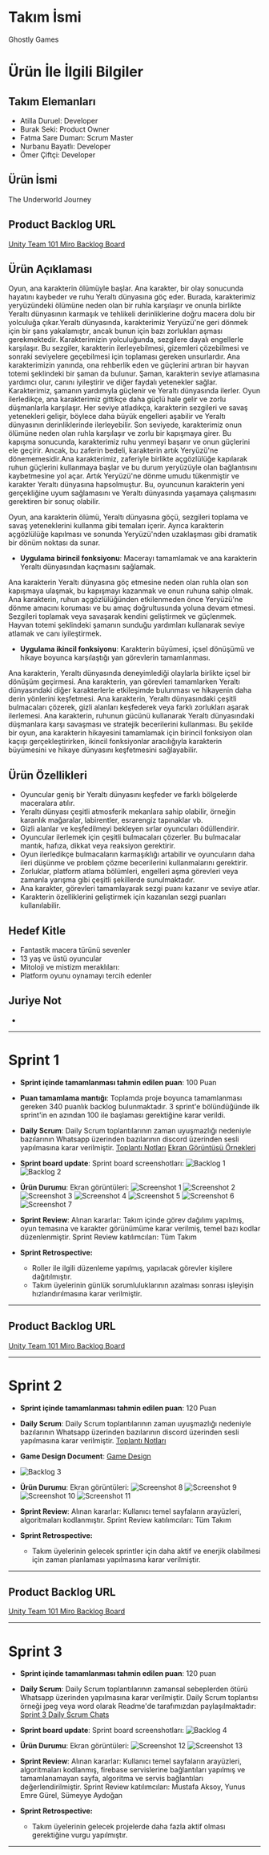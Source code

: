 # **Takım İsmi**

Ghostly Games

# Ürün İle İlgili Bilgiler

## Takım Elemanları
- Atilla Duruel: Developer
- Burak Seki: Product Owner
- Fatma Sare Duman: Scrum Master
- Nurbanu Bayatlı: Developer
- Ömer Çiftçi: Developer


## Ürün İsmi

The Underworld Journey

## Product Backlog URL

[Unity Team 101 Miro Backlog Board](https://miro.com/app/board/uXjVM9Tx01c=/)

## Ürün Açıklaması

Oyun, ana karakterin ölümüyle başlar. Ana karakter, bir olay sonucunda hayatını kaybeder ve ruhu Yeraltı dünyasına göç eder. Burada, karakterimiz yeryüzündeki ölümüne neden olan bir ruhla karşılaşır ve onunla birlikte Yeraltı dünyasının karmaşık ve tehlikeli derinliklerine doğru macera dolu bir yolculuğa çıkar.Yeraltı dünyasında, karakterimiz Yeryüzü'ne geri dönmek için bir şans yakalamıştır, ancak bunun için bazı zorlukları aşması gerekmektedir. Karakterimizin yolculuğunda, sezgilere dayalı engellerle karşılaşır. Bu sezgiler, karakterin ilerleyebilmesi, gizemleri çözebilmesi ve sonraki seviyelere geçebilmesi için toplaması gereken unsurlardır. Ana karakterimizin yanında, ona rehberlik eden ve güçlerini artıran bir hayvan totemi şeklindeki bir şaman da bulunur. Şaman, karakterin seviye atlamasına yardımcı olur, canını iyileştirir ve diğer faydalı yetenekler sağlar. Karakterimiz, şamanın yardımıyla güçlenir ve Yeraltı dünyasında ilerler. Oyun ilerledikçe, ana karakterimiz gittikçe daha güçlü hale gelir ve zorlu düşmanlarla karşılaşır. Her seviye atladıkça, karakterin sezgileri ve savaş yetenekleri gelişir, böylece daha büyük engelleri aşabilir ve Yeraltı dünyasının derinliklerinde ilerleyebilir. Son seviyede, karakterimiz onun ölümüne neden olan ruhla karşılaşır ve zorlu bir kapışmaya girer. Bu kapışma sonucunda, karakterimiz ruhu yenmeyi başarır ve onun güçlerini ele geçirir. Ancak, bu zaferin bedeli, karakterin artık Yeryüzü'ne dönememesidir.Ana karakterimiz, zaferiyle birlikte açgözlülüğe kapılarak ruhun güçlerini kullanmaya başlar ve bu durum yeryüzüyle olan bağlantısını kaybetmesine yol açar. Artık Yeryüzü'ne dönme umudu tükenmiştir ve karakter Yeraltı dünyasına hapsolmuştur. Bu, oyuncunun karakterin yeni gerçekliğine uyum sağlamasını ve Yeraltı dünyasında yaşamaya çalışmasını gerektiren bir sonuç olabilir.

Oyun, ana karakterin ölümü, Yeraltı dünyasına göçü, sezgileri toplama ve savaş yeteneklerini kullanma gibi temaları içerir. Ayrıca karakterin açgözlülüğe kapılması ve sonunda Yeryüzü'nden uzaklaşması gibi dramatik bir dönüm noktası da sunar.


- **Uygulama birincil fonksiyonu**: Macerayı tamamlamak ve ana karakterin Yeraltı dünyasından kaçmasını sağlamak.

Ana karakterin Yeraltı dünyasına göç etmesine neden olan ruhla olan son kapışmaya ulaşmak, bu kapışmayı kazanmak ve onun ruhuna sahip olmak.
Ana karakterin, ruhun açgözlülüğünden etkilenmeden önce Yeryüzü'ne dönme amacını koruması ve bu amaç doğrultusunda yoluna devam etmesi.
Sezgileri toplamak veya savaşarak kendini geliştirmek ve güçlenmek.
Hayvan totemi şeklindeki şamanın sunduğu yardımları kullanarak seviye atlamak ve canı iyileştirmek.

- **Uygulama ikincil fonksiyonu**: Karakterin büyümesi, içsel dönüşümü ve hikaye boyunca karşılaştığı yan görevlerin tamamlanması.

Ana karakterin, Yeraltı dünyasında deneyimlediği olaylarla birlikte içsel bir dönüşüm geçirmesi.
Ana karakterin, yan görevleri tamamlarken Yeraltı dünyasındaki diğer karakterlerle etkileşimde bulunması ve hikayenin daha derin yönlerini keşfetmesi.
Ana karakterin, Yeraltı dünyasındaki çeşitli bulmacaları çözerek, gizli alanları keşfederek veya farklı zorlukları aşarak ilerlemesi.
Ana karakterin, ruhunun gücünü kullanarak Yeraltı dünyasındaki düşmanlara karşı savaşması ve stratejik becerilerini kullanması.
Bu şekilde bir oyun, ana karakterin hikayesini tamamlamak için birincil fonksiyon olan kaçışı gerçekleştirirken, ikincil fonksiyonlar aracılığıyla karakterin büyümesini ve hikaye dünyasını keşfetmesini sağlayabilir.

## Ürün Özellikleri

- Oyuncular geniş bir Yeraltı dünyasını keşfeder ve farklı bölgelerde maceralara atılır.
- Yeraltı dünyası çeşitli atmosferik mekanlara sahip olabilir, örneğin karanlık mağaralar, labirentler, esrarengiz tapınaklar vb.
- Gizli alanlar ve keşfedilmeyi bekleyen sırlar oyuncuları ödüllendirir.
- Oyuncular ilerlemek için çeşitli bulmacaları çözerler. Bu bulmacalar mantık, hafıza, dikkat veya reaksiyon gerektirir.
- Oyun ilerledikçe bulmacaların karmaşıklığı artabilir ve oyuncuların daha ileri düşünme ve problem çözme becerilerini kullanmalarını gerektirir.
- Zorluklar, platform atlama bölümleri, engelleri aşma görevleri veya zamanla yarışma gibi çeşitli şekillerde sunulmaktadır.
- Ana karakter, görevleri tamamlayarak sezgi puanı kazanır ve seviye atlar.
- Karakterin özelliklerini geliştirmek için kazanılan sezgi puanları kullanılabilir.

## Hedef Kitle

- Fantastik macera türünü sevenler
- 13 yaş ve üstü oyuncular
- Mitoloji ve mistizm meraklıları:
- Platform oyunu oynamayı tercih edenler

## Juriye Not

-


---

# Sprint 1

- **Sprint içinde tamamlanması tahmin edilen puan**: 100 Puan


- **Puan tamamlama mantığı**: Toplamda proje boyunca tamamlanması gereken 340 puanlık backlog bulunmaktadır. 3 sprint'e bölündüğünde ilk sprint'in en azından 100 ile başlaması gerektiğine karar verildi.


- **Daily Scrum**: Daily Scrum toplantılarının zaman uyuşmazlığı nedeniyle bazılarının Whatsapp üzerinden bazılarının discord üzerinden sesli yapılmasına karar verilmiştir. [Toplantı Notları](https://miro.com/app/board/uXjVM9Lqd1c=/) [Ekran Görüntüsü Örnekleri](https://github.com/atilladuruel/OUA_Bootcamp_U-101/blob/5dd15709abc337ffad1c8575a9c25a8db611e4cb/ProjectManagement/Sprint1Documents/Toplant%C4%B1%20Notlar%C4%B1%201.Sprint.docx?raw=true)
  
- **Sprint board update**: Sprint board screenshotları: 
![Backlog 1]((https://github.com/atilladuruel/OUA_Bootcamp_U-101/blob/aa90cd20babe2ddaaa3a1661e92d1174fced1445/ProjectManagement/Sprint1Documents/Ekran%20g%C3%B6r%C3%BCnt%C3%BCs%C3%BC%202023-07-18%20001319.png)) 
![Backlog 2](https://github.com/atilladuruel/OUA_Bootcamp_U-101/blob/aa90cd20babe2ddaaa3a1661e92d1174fced1445/ProjectManagement/Sprint1Documents/Ekran%20g%C3%B6r%C3%BCnt%C3%BCs%C3%BC%202023-07-18%20001355.png)

- **Ürün Durumu**: Ekran görüntüleri:
  ![Screenshot 1](https://github.com/atilladuruel/OUA_Bootcamp_U-101/blob/e7ae72b3f3c8801f194b1ec675f876b0bfd55ad4/ProjectManagement/Sprint1Documents/kod.jpeg)
  ![Screenshot 2](https://github.com/atilladuruel/OUA_Bootcamp_U-101/blob/ffacf45b928d07f2acd2b575c7013d732fbfc427/ProjectManagement/Sprint1Documents/kod2.jpeg)
  ![Screenshot 3](https://github.com/atilladuruel/OUA_Bootcamp_U-101/blob/6f6fd9441676c897ae77b23cecdb2467eda265f0/ProjectManagement/Sprint2Documents/G2.png)
  ![Screenshot 4](https://github.com/atilladuruel/OUA_Bootcamp_U-101/blob/6f6fd9441676c897ae77b23cecdb2467eda265f0/ProjectManagement/Sprint2Documents/g1.png)
  ![Screenshot 5](https://github.com/atilladuruel/OUA_Bootcamp_U-101/blob/6f6fd9441676c897ae77b23cecdb2467eda265f0/ProjectManagement/Sprint2Documents/g3.png)
  ![Screenshot 6](https://github.com/atilladuruel/OUA_Bootcamp_U-101/blob/6f6fd9441676c897ae77b23cecdb2467eda265f0/ProjectManagement/Sprint2Documents/g4.png)
  ![Screenshot 7](https://github.com/atilladuruel/OUA_Bootcamp_U-101/blob/6f6fd9441676c897ae77b23cecdb2467eda265f0/ProjectManagement/Sprint2Documents/g5.png)
  
- **Sprint Review**: 
Alınan kararlar: Takım içinde görev dağılımı yapılmış, oyun temasına ve karakter görünümüme karar verilmiş, temel bazı kodlar düzenlenmiştir.
Sprint Review katılımcıları: Tüm Takım

- **Sprint Retrospective:**
  - Roller ile ilgili düzenleme yapılmış, yapılacak görevler kişilere dağıtılmıştır.
  - Takım üyelerinin günlük sorumluluklarının azalması sonrası işleyişin hızlandırılmasına karar verilmiştir.
 


---

## Product Backlog URL

[Unity Team 101 Miro Backlog Board](https://miro.com/app/board/uXjVM9Tx01c=/)

---

# Sprint 2

- **Sprint içinde tamamlanması tahmin edilen puan**: 120 Puan

- **Daily Scrum**: Daily Scrum toplantılarının zaman uyuşmazlığı nedeniyle bazılarının Whatsapp üzerinden bazılarının discord üzerinden sesli yapılmasına karar verilmiştir. [Toplantı Notları](https://miro.com/app/board/uXjVM9Lqd1c=/)
  
- **Game Design Document**: [Game Design](https://github.com/atilladuruel/OUA_Bootcamp_U-101/blob/8b58deefb6bb2b378fcc5cb64a43e31d7f02d9e6/ProjectManagement/Sprint2Documents/GDD_The%20Underworld%20Journey.docx?raw=true)

- ![Backlog 3](https://github.com/atilladuruel/OUA_Bootcamp_U-101/blob/aa90cd20babe2ddaaa3a1661e92d1174fced1445/ProjectManagement/Sprint2Documents/Ekran%20g%C3%B6r%C3%BCnt%C3%BCs%C3%BC%202023-07-18%20001425.png)

- **Ürün Durumu**: Ekran görüntüleri:
  ![Screenshot 8](https://github.com/atilladuruel/OUA_Bootcamp_U-101/blob/8b58deefb6bb2b378fcc5cb64a43e31d7f02d9e6/ProjectManagement/Sprint2Documents/ARE_YOU_SURE.png)
  ![Screenshot 9](https://github.com/atilladuruel/OUA_Bootcamp_U-101/blob/8b58deefb6bb2b378fcc5cb64a43e31d7f02d9e6/ProjectManagement/Sprint2Documents/CREDITS.png)
  ![Screenshot 10](https://github.com/atilladuruel/OUA_Bootcamp_U-101/blob/8b58deefb6bb2b378fcc5cb64a43e31d7f02d9e6/ProjectManagement/Sprint2Documents/MENU.png)
  ![Screenshot 11](https://github.com/atilladuruel/OUA_Bootcamp_U-101/blob/8b58deefb6bb2b378fcc5cb64a43e31d7f02d9e6/ProjectManagement/Sprint2Documents/SETTINGS.png)

- **Sprint Review**: 
Alınan kararlar: Kullanıcı temel sayfaların arayüzleri, algoritmaları kodlanmıştır.
Sprint Review katılımcıları: Tüm Takım

- **Sprint Retrospective:**

  - Takım üyelerinin gelecek sprintler için daha aktif ve enerjik olabilmesi için zaman planlaması yapılmasına karar verilmiştir.


---

## Product Backlog URL

[Unity Team 101 Miro Backlog Board](https://miro.com/app/board/uXjVM9Tx01c=/)

---

# Sprint 3

- **Sprint içinde tamamlanması tahmin edilen puan**: 120 puan


- **Daily Scrum**: Daily Scrum toplantılarının zamansal sebeplerden ötürü Whatsapp üzerinden yapılmasına karar verilmiştir. Daily Scrum toplantısı örneği jpeg veya word olarak Readme'de tarafımızdan paylaşılmaktadır: [Sprint 3 Daily Scrum Chats](https://github.com/OyunveUygulamaAkademisi/Bootcamp2022Example/blob/main/ProjectManagement/Sprint3Documents/DailyScrumMeetingNotesSprint3.docx?raw=true)

- **Sprint board update**: Sprint board screenshotları: 
![Backlog 4](https://github.com/atilladuruel/OUA_Bootcamp_U-101/blob/5da1841fa16a36af4e8f74bc52f5b2143eec44f7/ProjectManagement/Sprint3Documents/Ekran%20g%C3%B6r%C3%BCnt%C3%BCs%C3%BC%202023-07-18%20001614.png) 


- **Ürün Durumu**: Ekran görüntüleri:
  ![Screenshot 12](https://github.com/atilladuruel/OUA_Bootcamp_U-101/blob/5da1841fa16a36af4e8f74bc52f5b2143eec44f7/ProjectManagement/Sprint3Documents/Screenshot_1.png)
  ![Screenshot 13](https://github.com/atilladuruel/OUA_Bootcamp_U-101/blob/5da1841fa16a36af4e8f74bc52f5b2143eec44f7/ProjectManagement/Sprint3Documents/Screenshot_2.png)

- **Sprint Review**: 
Alınan kararlar: Kullanıcı temel sayfaların arayüzleri, algoritmaları kodlanmış, firebase servislerine bağlantıları yapılmış ve tamamlanamayan sayfa, algoritma ve servis bağlantıları değerlendirilmiştir. 
Sprint Review katılımcıları: Mustafa Aksoy, Yunus Emre Gürel, Sümeyye Aydoğan 

- **Sprint Retrospective:**

  - Takım üyelerinin gelecek projelerde daha fazla aktif olması gerektiğine vurgu yapılmıştır.


---
